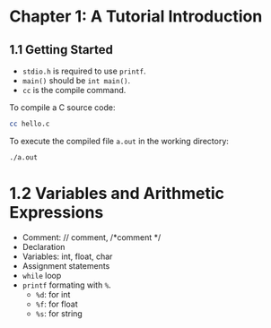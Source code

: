 # Chapter 1: A Tutorial Introduction

## 1.1 Getting Started

* `stdio.h` is required to use `printf`.
* `main()` should be `int main()`.
* `cc` is the compile command.

To compile a C source code:
```bash
cc hello.c
```

To execute the compiled file `a.out` in the working directory:
```bash
./a.out
```

# 1.2 Variables and Arithmetic Expressions

* Comment: // comment, /*comment */
* Declaration 
* Variables: int, float, char
* Assignment statements
* `while` loop
* `printf` formating with `%`. 
  * `%d`: for int
  * `%f`: for float
  * `%s`: for string
